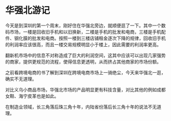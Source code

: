 # 华强北游记


今天是到深圳的第一个周末，刚好住在华强北旁边，就顺便逛了一下。其中一个数码市场，一楼是回收旧手机和以旧换新，二楼是手机的批发和电商，三楼是手机配件、钢化膜的批发和电商。按照一楼到三楼店铺租金逐次下降的规律，回收旧手机的利润率应该很高，而且一楼交易规模明显小于楼上，因此需要的利润率更高。

翻新机市场中的信息不对称造成了巨大的利润空间，这其中应该可以出现几家强势的商家，提供更规范的流程，使得信息更透明，从而挤占其他商家的市场份额。

之前看跨境电商的书了解到深圳在跨境电商市场上一骑绝尘，今天来华强北一逛，确实不无道理。

对比义乌小商品市场，华强北市场的产品明显更有科技含量，对比其他的例如成都女鞋、海宁皮革也是如此。

在制造业领域，长三角落后珠三角十年，内陆省份落后长三角十年的说法不无道理。
